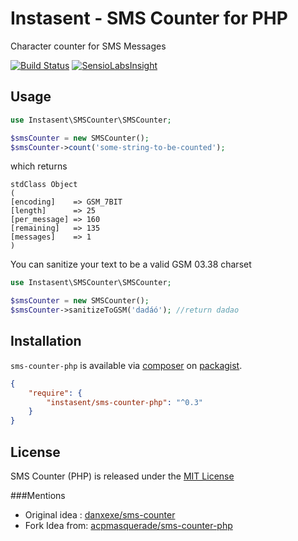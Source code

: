 # Instasent - SMS Counter for PHP

Character counter for SMS Messages

[![Build Status](https://img.shields.io/travis/instasent/sms-counter-php.svg?style=flat-square)](https://travis-ci.org/instasent/sms-counter-php)
[![SensioLabsInsight](https://img.shields.io/sensiolabs/i/0a2fa87a-0287-46f6-b8b5-818b44a2b9f9.svg?style=flat-square)](https://insight.sensiolabs.com/projects/0a2fa87a-0287-46f6-b8b5-818b44a2b9f9)

## Usage

```php
use Instasent\SMSCounter\SMSCounter;

$smsCounter = new SMSCounter();
$smsCounter->count('some-string-to-be-counted');
```

which returns
```
stdClass Object
(
[encoding]    => GSM_7BIT
[length]      => 25
[per_message] => 160
[remaining]   => 135
[messages]    => 1
)
```

You can sanitize your text to be a valid GSM 03.38 charset

```php
use Instasent\SMSCounter\SMSCounter;

$smsCounter = new SMSCounter();
$smsCounter->sanitizeToGSM('dadáó'); //return dadao
```

## Installation

`sms-counter-php` is available via [composer](http://getcomposer.org) on [packagist](https://packagist.org/packages/instasent/sms-counter-php).

```json
{
    "require": {
        "instasent/sms-counter-php": "^0.3"
    }
}
```

## License

SMS Counter (PHP) is released under the [MIT License](LICENSE-MIT.md)

###Mentions

* Original idea : [danxexe/sms-counter](https://github.com/danxexe/sms-counter)
* Fork Idea from: [acpmasquerade/sms-counter-php](https://github.com/acpmasquerade/sms-counter-php)
